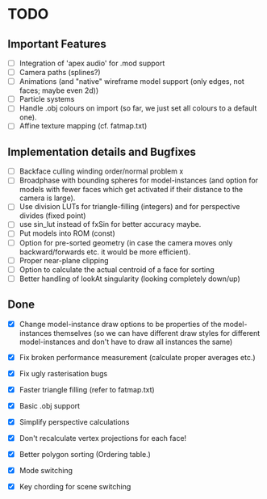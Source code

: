 # TODO

## Important Features
- [ ] Integration of 'apex audio' for .mod support       
- [ ] Camera paths (splines?)
- [ ] Animations (and "native" wireframe model support (only edges, not faces; maybe even 2d))
- [ ] Particle systems
- [ ] Handle .obj colours on import (so far, we just set all colours to a default one).
- [ ] Affine texture mapping (cf. fatmap.txt)

## Implementation details and Bugfixes              
- [ ] Backface culling winding order/normal problem        x
- [ ] Broadphase with bounding spheres for model-instances (and option for models with fewer faces which get activated if their distance to the camera is large).
- [ ] Use division LUTs for triangle-filling (integers) and for perspective divides (fixed point)
- [ ] use sin_lut instead of fxSin for better accuracy maybe. 
- [ ] Put models into ROM (const)   
- [ ] Option for pre-sorted geometry (in case the camera moves only backward/forwards etc. it would be more efficient).
- [ ] Proper near-plane clipping 
- [ ] Option to calculate the actual centroid of a face for sorting
- [ ] Better handling of lookAt singularity (looking completely down/up)

## Done
- [x] Change model-instance draw options to be properties of the model-instances themselves (so we can have different draw styles for different model-instances and don't have to draw all instances the same)
- [x] Fix broken performance measurement (calculate proper averages etc.) 
- [x] Fix ugly rasterisation bugs
- [x] Faster triangle filling (refer to fatmap.txt)
- [x] Basic .obj support
- [x] Simplify perspective calculations                    
- [x] Don't recalculate vertex projections for each face! 
- [x] Better polygon sorting (Ordering table.)
- [x] Mode switching
- [x] Key chording for scene switching

